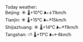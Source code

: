 Today weather:  
Beijing: ☀️   🌡️+10°C 🌬️↓11km/h  
Tianjin: ☀️   🌡️+15°C 🌬️↗15km/h  
Shijiazhuang: ☀️   🌡️+14°C 🌬️↗11km/h  
Tangshan: ⛅️  🌡️+11°C 🌬️←6km/h  
